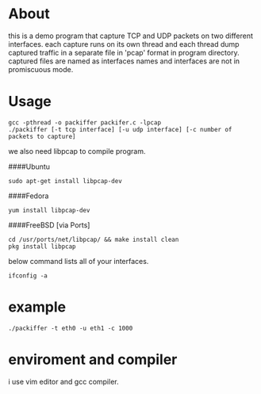 # About
this is a demo program that capture TCP and UDP packets on two different interfaces. each capture runs on its own thread and each thread dump captured traffic in a separate file in 'pcap' format in program directory. captured files are named as interfaces names and interfaces are not in promiscuous mode.

# Usage
```
gcc -pthread -o packiffer packifer.c -lpcap
./packiffer [-t tcp interface] [-u udp interface] [-c number of packets to capture]
```

we also need libpcap to compile program.

####Ubuntu

```sudo apt-get install libpcap-dev```

####Fedora

```yum install libpcap-dev```

####FreeBSD [via Ports]

```
cd /usr/ports/net/libpcap/ && make install clean
pkg install libpcap
```

below command lists all of your interfaces.

```ifconfig -a```

# example
```./packiffer -t eth0 -u eth1 -c 1000```
# enviroment and compiler
i use vim editor and gcc compiler.
